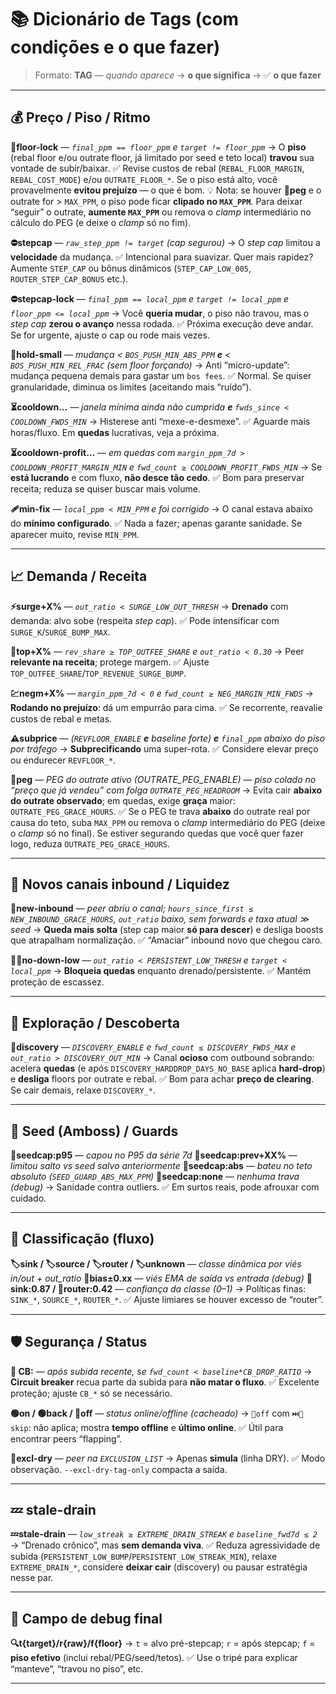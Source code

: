 # 📚 Dicionário de Tags (com condições e o que fazer)

> Formato: **TAG** — *quando aparece* → **o que significa** → ✅ **o que fazer**

---

## 💰 Preço / Piso / Ritmo

**🧱floor-lock** — *`final_ppm == floor_ppm` e `target != floor_ppm`*
→ O **piso** (rebal floor e/ou outrate floor, já limitado por seed e teto local) **travou** sua vontade de subir/baixar.
✅ Revise custos de rebal (`REBAL_FLOOR_MARGIN`, `REBAL_COST_MODE`) e/ou `OUTRATE_FLOOR_*`. Se o piso está alto, você provavelmente **evitou prejuízo** — o que é bom.
💡 Nota: se houver **🧲peg** e o outrate for > `MAX_PPM`, o piso pode ficar **clipado no `MAX_PPM`**. Para deixar “seguir” o outrate, **aumente `MAX_PPM`** ou remova o *clamp* intermediário no cálculo do PEG (e deixe o *clamp* só no fim).

**⛔stepcap** — *`raw_step_ppm != target` (cap segurou)*
→ O *step cap* limitou a **velocidade** da mudança.
✅ Intencional para suavizar. Quer mais rapidez? Aumente `STEP_CAP` ou bônus dinâmicos (`STEP_CAP_LOW_005`, `ROUTER_STEP_CAP_BONUS` etc.).

**⛔stepcap-lock** — *`final_ppm == local_ppm` e `target != local_ppm` e `floor_ppm <= local_ppm`*
→ Você **queria mudar**, o piso não travou, mas o *step cap* **zerou o avanço** nessa rodada.
✅ Próxima execução deve andar. Se for urgente, ajuste o cap ou rode mais vezes.

**🧘hold-small** — *mudança < `BOS_PUSH_MIN_ABS_PPM` **e** < `BOS_PUSH_MIN_REL_FRAC` (sem floor forçando)*
→ Anti “micro-update”: mudança pequena demais para gastar um `bos fees`.
✅ Normal. Se quiser granularidade, diminua os limites (aceitando mais “ruído”).

**⏳cooldown…** — *janela mínima ainda não cumprida **e** `fwds_since < COOLDOWN_FWDS_MIN`*
→ Histerese anti “mexe-e-desmexe”.
✅ Aguarde mais horas/fluxo. Em **quedas** lucrativas, veja a próxima.

**⏳cooldown-profit…** — *em quedas com `margin_ppm_7d > COOLDOWN_PROFIT_MARGIN_MIN` e `fwd_count ≥ COOLDOWN_PROFIT_FWDS_MIN`*
→ Se **está lucrando** e com fluxo, **não desce tão cedo**.
✅ Bom para preservar receita; reduza se quiser buscar mais volume.

**🩹min-fix** — *`local_ppm < MIN_PPM` e foi corrigido*
→ O canal estava abaixo do **mínimo configurado**.
✅ Nada a fazer; apenas garante sanidade. Se aparecer muito, revise `MIN_PPM`.

---

## 📈 Demanda / Receita

**⚡surge+X%** — *`out_ratio < SURGE_LOW_OUT_THRESH`*
→ **Drenado** com demanda: alvo sobe (respeita *step cap*).
✅ Pode intensificar com `SURGE_K`/`SURGE_BUMP_MAX`.

**👑top+X%** — *`rev_share ≥ TOP_OUTFEE_SHARE` e `out_ratio < 0.30`*
→ Peer **relevante na receita**; protege margem.
✅ Ajuste `TOP_OUTFEE_SHARE`/`TOP_REVENUE_SURGE_BUMP`.

**💹negm+X%** — *`margin_ppm_7d < 0` e `fwd_count ≥ NEG_MARGIN_MIN_FWDS`*
→ **Rodando no prejuízo**: dá um empurrão para cima.
✅ Se recorrente, reavalie custos de rebal e metas.

**⚠️subprice** — *(`REVFLOOR_ENABLE` **e** baseline forte) **e** `final_ppm` abaixo do piso por tráfego*
→ **Subprecificando** uma super-rota.
✅ Considere elevar preço ou endurecer `REVFLOOR_*`.

**🧲peg** — *PEG do outrate ativo (OUTRATE_PEG_ENABLE) — piso colado no “preço que já vendeu” com folga `OUTRATE_PEG_HEADROOM`*
→ Evita cair **abaixo do outrate observado**; em quedas, exige **graça** maior: `OUTRATE_PEG_GRACE_HOURS`.
✅ Se o PEG te trava **abaixo** do outrate real por causa do teto, suba `MAX_PPM` ou remova o *clamp* intermediário do PEG (deixe o *clamp* só no final). Se estiver segurando quedas que você quer fazer logo, reduza `OUTRATE_PEG_GRACE_HOURS`.

---

## 🌱 Novos canais inbound / Liquidez

**🌱new-inbound** — *peer abriu o canal; `hours_since_first ≤ NEW_INBOUND_GRACE_HOURS`, `out_ratio` baixo, sem forwards e taxa atual ≫ seed*
→ **Queda mais solta** (step cap maior **só para descer**) e desliga boosts que atrapalham normalização.
✅ “Amaciar” inbound novo que chegou caro.

**🙅‍♂️no-down-low** — *`out_ratio < PERSISTENT_LOW_THRESH` e `target < local_ppm`*
→ **Bloqueia quedas** enquanto drenado/persistente.
✅ Mantém proteção de escassez.

---

## 🧪 Exploração / Descoberta

**🧪discovery** — *`DISCOVERY_ENABLE` e `fwd_count ≤ DISCOVERY_FWDS_MAX` e `out_ratio > DISCOVERY_OUT_MIN`*
→ Canal **ocioso** com outbound sobrando: acelera **quedas** (e após `DISCOVERY_HARDDROP_DAYS_NO_BASE` aplica **hard-drop**) e **desliga** floors por outrate e rebal.
✅ Bom para achar **preço de clearing**. Se cair demais, relaxe `DISCOVERY_*`.

---

## 🧬 Seed (Amboss) / Guards

**🧬seedcap:p95** — *capou no P95 da série 7d*
**🧬seedcap:prev+XX%** — *limitou salto vs seed salvo anteriormente*
**🧬seedcap:abs** — *bateu no teto absoluto (`SEED_GUARD_ABS_MAX_PPM`)*
**🧬seedcap:none** — *nenhuma trava (debug)*
→ Sanidade contra outliers.
✅ Em surtos reais, pode afrouxar com cuidado.

---

## 🧭 Classificação (fluxo)

**🏷️sink / 🏷️source / 🏷️router / 🏷️unknown** — *classe dinâmica por viés in/out + out_ratio*
**🧭bias±0.xx** — *viés EMA de saída vs entrada (debug)*
**🧭sink:0.87 / 🧭router:0.42** — *confiança da classe (0–1)*
→ Políticas finas: `SINK_*`, `SOURCE_*`, `ROUTER_*`.
✅ Ajuste limiares se houver excesso de “router”.

---

## 🛡️ Segurança / Status

**🧯 CB:** — *após subida recente, se `fwd_count < baseline*CB_DROP_RATIO`*
→ **Circuit breaker** recua parte da subida para **não matar o fluxo**.
✅ Excelente proteção; ajuste `CB_*` só se necessário.

**🟢on / 🟢back / 🔴off** — *status online/offline (cacheado)*
→ `🔴off` com `⏭️🔌 skip`: não aplica; mostra **tempo offline** e **último online**.
✅ Útil para encontrar peers “flapping”.

**🚷excl-dry** — *peer na `EXCLUSION_LIST`*
→ Apenas **simula** (linha DRY).
✅ Modo observação. `--excl-dry-tag-only` compacta a saída.

---

## 💤 stale-drain

**💤stale-drain** — *`low_streak ≥ EXTREME_DRAIN_STREAK` e `baseline_fwd7d ≤ 2`*
→ “Drenado crônico”, mas **sem demanda viva**.
✅ Reduza agressividade de subida (`PERSISTENT_LOW_BUMP`/`PERSISTENT_LOW_STREAK_MIN`), relaxe `EXTREME_DRAIN_*`, considere **deixar cair** (discovery) ou pausar estratégia nesse par.

---

## 🔎 Campo de debug final

**🔍t{target}/r{raw}/f{floor}**
→ `t` = alvo pré-stepcap; `r` = após stepcap; `f` = **piso efetivo** (inclui rebal/PEG/seed/tetos).
✅ Use o tripé para explicar “manteve”, “travou no piso”, etc.

---




